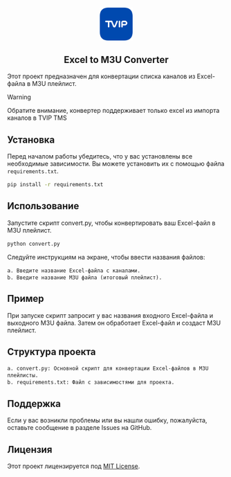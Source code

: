 <p align="center">
    <img src='assets/tvip-logo.png' alt='Логотип' width='15%'>
</p>

<h2 align="center">
Excel to M3U Converter
</h2>


Этот проект предназначен для конвертации списка каналов из Excel-файла в M3U плейлист.

> [!WARNING]
> Обратите внимание, конвертер поддерживает только excel из импорта каналов в TVIP TMS

## Установка

Перед началом работы убедитесь, что у вас установлены все необходимые зависимости. Вы можете установить их с помощью файла `requirements.txt`.

```bash
pip install -r requirements.txt
```

## Использование

Запустите скрипт convert.py, чтобы конвертировать ваш Excel-файл в M3U плейлист.

```bash
python convert.py
```

Следуйте инструкциям на экране, чтобы ввести названия файлов:

    a. Введите название Excel-файла с каналами.
    b. Введите название M3U файла (итоговый плейлист).

## Пример

При запуске скрипт запросит у вас названия входного Excel-файла и выходного M3U файла. Затем он обработает Excel-файл и создаст M3U плейлист.

## Структура проекта

    a. convert.py: Основной скрипт для конвертации Excel-файлов в M3U плейлисты.
    b. requirements.txt: Файл с зависимостями для проекта.

## Поддержка

Если у вас возникли проблемы или вы нашли ошибку, пожалуйста, оставьте сообщение в разделе Issues на GitHub.

## Лицензия

Этот проект лицензируется под [MIT License](https://github.com/reques6e/TVIPChannelToM3u/blob/main/README.md).

